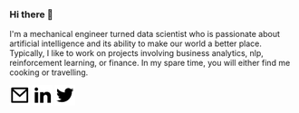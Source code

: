 ### Hi there 👋

I'm a mechanical engineer turned data scientist who is passionate about artificial intelligence and its ability to make our world a better place. Typically, I like to work on projects involving business analytics, nlp, reinforcement learning, or finance. In my spare time, you will either find me cooking or travelling.


![Alt text](https://github.com/vibhormalik97/vibhormalik97/blob/master/mail-line.png?raw=true)
![Alt text](https://github.com/vibhormalik97/vibhormalik97/blob/master/linkedin-fill.png?raw=true)
![Alt text](https://github.com/vibhormalik97/vibhormalik97/blob/master/twitter-fill.png?raw=true)

<!--
**vibhormalik97/vibhormalik97** is a ✨ _special_ ✨ repository because its `README.md` (this file) appears on your GitHub profile.

Here are some ideas to get you started:

- 🔭 I’m currently working on ...
- 🌱 I’m currently learning ...
- 👯 I’m looking to collaborate on ...
- 🤔 I’m looking for help with ...
- 💬 Ask me about ...
- 📫 How to reach me: ...
- 😄 Pronouns: ...
- ⚡ Fun fact: ...
-->
